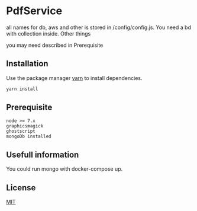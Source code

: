 # PdfService

all names for db, aws and other is stored in /config/config.js. You need a bd with collection inside. Other things

you may need described in Prerequisite

## Installation

Use the package manager [yarn](https://yarnpkg.com) to install dependencies.

```bash
yarn install
```

## Prerequisite

```
node >= 7.x
graphicsmagick
ghostscript
mongoDb installed
```

## Usefull information

You could run mongo with docker-compose up.

## License

[MIT](https://choosealicense.com/licenses/mit/)
